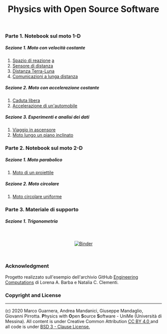 <div align = "center">

# Physics with Open Source Software

</div>

&nbsp;

### Parte 1. Notebook sul moto 1-D

##### Sezione 1. Moto con velocità costante

1. [Spazio di reazione](/Notebook/Spazio_di_reazione.ipynb)
[a](https://nbviewer.jupyter.org/github/Darkaquon/Tesi/blob/master/Notebook/Spazio_di_reazione.ipynb)
2. [Sensore di distanza](/Notebook/Sensore_di_distanza.ipynb)
3. [Distanza Terra-Luna](/Notebook/Distanza_Terra_Luna.ipynb)
4. [Comunicazioni a lunga distanza](/Notebook/Comunicazioni_a_lunga_distanza.ipynb)

##### Sezione 2. Moto con accelerazione costante

1. [Caduta libera](/Notebook/Caduta_libera.ipynb)
2. [Accelerazione di un'automobile](/Notebook/Accelerazione_automobile.ipynb)

##### Sezione 3. Esperimenti e analisi dei dati

1. [Viaggio in ascensore](/Notebook/Viaggio_in_ascensore.ipynb)
2. [Moto lungo un piano inclinato](/Notebook/Piano_inclinato.ipynb)

### Parte 2. Notebook sul moto 2-D

##### Sezione 1. Moto parabolico

1. [Moto di un proiettile](/Notebook/Moto_proiettile.ipynb)

##### Sezione 2. Moto circolare

1. [Moto circolare uniforme](/Notebook/Moto_circolare_uniforme.ipynb)

### Parte 3. Materiale di supporto

##### Sezione 1. Trigonometria

&nbsp;

<div align = "center">

[![Binder](https://mybinder.org/badge_logo.svg)](https://mybinder.org/v2/gh/Darkaquon/Tesi/master)

</div>

&nbsp;

### Acknowledgment

Progetto realizzato sull'esempio dell'archivio GitHub [Engineering Computations](https://github.com/engineersCode/EngComp) di Lorena A. Barba e Natalia C. Clementi.

### Copyright and License
-------------------------
(c) 2020 Marco Guarnera, Andrea Mandanici, Giuseppe Mandaglio, Giovanni Pirrotta. **P**hysics with **O**pen **S**ource **S**oftware - UniMe (Università di Messina). All content is under Creative Common Attribution <a rel="license" href="https://creativecommons.org/licenses/by/4.0"> CC BY 4.0 </a> and all code is under [BSD 3 - Clause License.](https://opensource.org/licenses/BSD-3-Clause)
